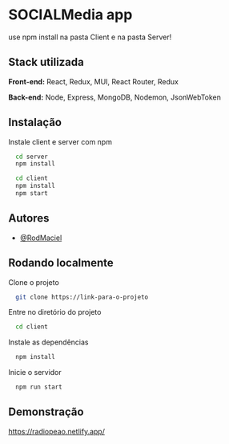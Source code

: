 
# SOCIALMedia app

use npm install na pasta Client e na pasta Server!

## Stack utilizada

**Front-end:** React, Redux, MUI, React Router, Redux

**Back-end:** Node, Express, MongoDB, Nodemon, JsonWebToken


## Instalação

Instale client e server com npm

```bash
  cd server
  npm install
```
```bash
  cd client
  npm install
  npm start
```
    
## Autores

- [@RodMaciel](https://www.github.com/RodMaciel)


## Rodando localmente

Clone o projeto

```bash
  git clone https://link-para-o-projeto
```

Entre no diretório do projeto

```bash
  cd client
```

Instale as dependências

```bash
  npm install
```

Inicie o servidor

```bash
  npm run start
```


## Demonstração

https://radiopeao.netlify.app/

